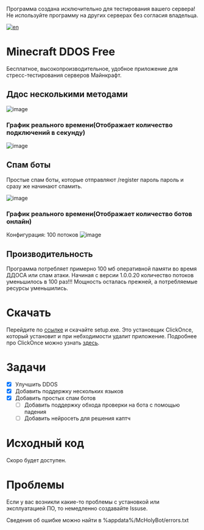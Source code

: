 Программа создана исключительно для тестирования вашего сервера! Не используйте программу на других серверах без согласия владельца.


[![en](https://img.shields.io/badge/lang-en-red.svg)](https://github.com/Titlehhhh/Minecraft-DDOS-Free/blob/master/README.en.md)

# Minecraft DDOS Free

Бесплатное, высокопроизводительное, удобное приложение для стресс-тестирования серверов Майнкрафт.


## Ддос несколькими методами
![image](https://user-images.githubusercontent.com/93156853/216658594-945b9351-86ee-4245-b903-fcdb97180e3d.png)

### График реального времени(Отображает количество подключений в секунду)
![image](https://user-images.githubusercontent.com/93156853/216661121-97959e39-4c38-4c4f-8310-847481b84656.png)

## Спам боты
Простые спам боты, которые отправляют /register пароль пароль и сразу же начинают спамить.

![image](https://user-images.githubusercontent.com/93156853/224671459-5d3cd290-16b0-4d63-be7b-5db160b18f4b.png)

### График реального времени(Отображает количество ботов онлайн)
Конфигурация: 100 потоков
![image](https://user-images.githubusercontent.com/93156853/224680452-969db31f-a59b-46f5-a7a4-d1d9c546485d.png)



## Производительность

Программа потребляет примерно 100 мб оперативной памяти во время ДДОСА или спам атаки. 
Начиная с версии 1.0.0.20 количество потоков уменьшилось в 100 раз!!! Мощность осталась прежней, а потребляемые ресурсы уменьшились.


# Скачать

Перейдите по [ссылке](https://github.com/Titlehhhh/Minecraft-DDOS-Free/releases/tag/Main) и скачайте setup.exe. Это установщик ClickOnce, который установит и при небходимости удалит приложение. Подробнее про ClickOnce можно узнать [здесь](https://learn.microsoft.com/ru-ru/visualstudio/deployment/clickonce-security-and-deployment?view=vs-2022).

# Задачи

- [x] Улучшить DDOS
- [x] Добавить поддержку нескольких языков
- [x] Добавить простых спам ботов
  - [ ] Добавить поддержку обхода проверки на бота с помощью падения
  - [ ] Добавить нейросеть для решения каптч

# Исходный код

Скоро будет доступен.

# Проблемы

Если у вас возникли какие-то проблемы с установкой или эксплуатацией ПО, то немедленно создавайте Issuse.

Сведения об ошибке можно найти в %appdata%/McHolyBot/errors.txt
